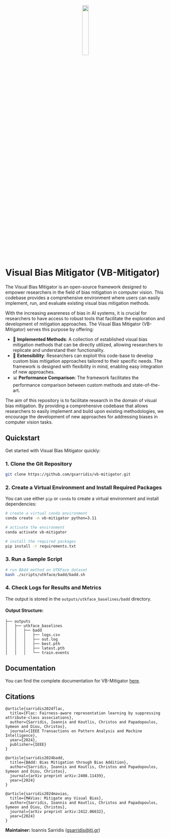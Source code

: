 <div align=center><img src="assets/vb-mitigator logo_250.png" width="20%" ><div align=left>

# Visual Bias Mitigator (VB-Mitigator)


The Visual Bias Mitigator is an open-source framework designed to empower researchers in the field of bias mitigation in  computer vision. This codebase provides a comprehensive environment where users can easily implement, run, and evaluate existing visual bias mitigation methods.

With the increasing awareness of bias in AI systems, it is crucial for researchers to have access to robust tools that facilitate the exploration and development of mitigation approaches. The Visual Bias Mitigator (VB-Mitigator) serves this purpose by offering:

- 🚀 **Implemented Methods**: A collection of established visual bias mitigation methods that can be directly utilized, allowing researchers to replicate and understand their functionality.
- 🔧 **Extensibility**: Researchers can exploit this code-base to develop custom bias mitigation approaches tailored to their specific needs. The framework is designed with flexibility in mind, enabling easy integration of new approaches.
- 📊 **Performance Comparison**: The framework facilitates the performance comparison between custom methods and state-of-the-art. 

The aim of this repository is to facilitate research in the domain of visual bias mitigation. By providing a comprehensive codebase that allows researchers to easily implement and build upon existing methodologies, we encourage the development of new approaches for addressing biases in computer vision tasks.

## Quickstart

Get started with Visual Bias Mitigator quickly:

### 1. Clone the Git Repository

```bash
git clone https://github.com/gsarridis/vb-mitigator.git
```

### 2. Create a Virtual Environment and Install Required Packages

You can use either `pip` or `conda` to create a virtual environment and install dependencies:

```bash
# create a virtual conda environment
conda create -n vb-mitigator python=3.11

# activate the environment
conda activate vb-mitigator

# install the required packages
pip install -r requirements.txt
```

### 3. Run a Sample Script

```bash
# run BAdd method on UTKFace dataset
bash ./scripts/utkface/badd/badd.sh
```

### 4. Check Logs for Results and Metrics  

The output is stored in the `outputs/utkface_baselines/badd` directory.

#### **Output Structure:**

```
├── outputs
│   ├── utkface_baselines
│   │   ├── badd
│   │   │   ├── logs.csv
│   │   │   ├── out.log
│   │   │   ├── best.pth
│   │   │   ├── latest.pth
│   │   │   └── train.events
```

## Documentation
You can find the complete documentation for VB-Mitigator [here](https://vb-mitigator.readthedocs.io/).
## Citations

```
@article{sarridis2024flac,
  title={Flac: Fairness-aware representation learning by suppressing attribute-class associations},
  author={Sarridis, Ioannis and Koutlis, Christos and Papadopoulos, Symeon and Diou, Christos},
  journal={IEEE Transactions on Pattern Analysis and Machine Intelligence},
  year={2024},
  publisher={IEEE}
}

@article{sarridis2024badd,
  title={BAdd: Bias Mitigation through Bias Addition},
  author={Sarridis, Ioannis and Koutlis, Christos and Papadopoulos, Symeon and Diou, Christos},
  journal={arXiv preprint arXiv:2408.11439},
  year={2024}
}

@article{sarridis2024mavias,
  title={MAVias: Mitigate any Visual Bias},
  author={Sarridis, Ioannis and Koutlis, Christos and Papadopoulos, Symeon and Diou, Christos},
  journal={arXiv preprint arXiv:2412.06632},
  year={2024}
}
```

**Maintainer:** Ioannis Sarridis (gsarridis@iti.gr)<br>

